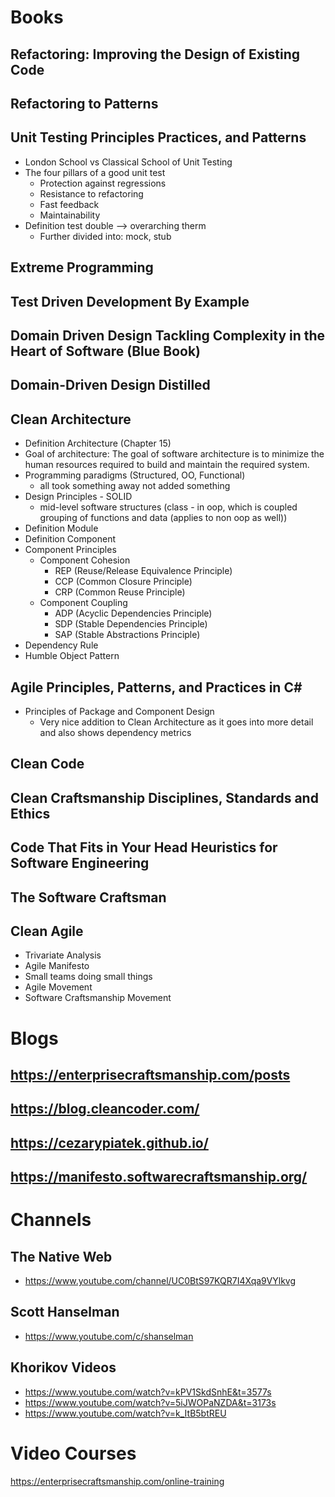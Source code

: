 # Books

## Refactoring: Improving the Design of Existing Code

## Refactoring to Patterns

## Unit Testing Principles Practices, and Patterns
* London School vs Classical School of Unit Testing
* The four pillars of a good unit test
    * Protection against regressions
    * Resistance to refactoring
    * Fast feedback
    * Maintainability
* Definition test double --> overarching therm
    * Further divided into: mock, stub

## Extreme Programming

## Test Driven Development By Example

## Domain Driven Design Tackling Complexity in the Heart of Software (Blue Book)

## Domain-Driven Design Distilled

## Clean Architecture
* Definition Architecture (Chapter 15)
* Goal of architecture: The goal of software architecture is to minimize the human resources required to build and maintain the required system.
* Programming paradigms (Structured, OO, Functional) 
    * all took something away not added something
* Design Principles - SOLID
  * mid-level software structures (class - in oop, which is coupled grouping of functions and data (applies to non oop as well))
* Definition Module
* Definition Component
* Component Principles
    * Component Cohesion
        * REP (Reuse/Release Equivalence Principle)
        * CCP (Common Closure Principle)
        * CRP (Common Reuse Principle)
    * Component Coupling
        * ADP (Acyclic Dependencies Principle)
        * SDP (Stable Dependencies Principle)
        * SAP (Stable Abstractions Principle)
* Dependency Rule
* Humble Object Pattern

## Agile Principles, Patterns, and Practices in C#
* Principles of Package and Component Design
  * Very nice addition to Clean Architecture as it goes into more detail and also shows dependency metrics

## Clean Code

## Clean Craftsmanship Disciplines, Standards and Ethics

## Code That Fits in Your Head Heuristics for Software Engineering

## The Software Craftsman

## Clean Agile
* Trivariate Analysis
* Agile Manifesto 
* Small teams doing small things
* Agile Movement
* Software Craftsmanship Movement

# Blogs

## https://enterprisecraftsmanship.com/posts
## https://blog.cleancoder.com/
## https://cezarypiatek.github.io/
## https://manifesto.softwarecraftsmanship.org/

# Channels 

## The Native Web
* https://www.youtube.com/channel/UC0BtS97KQR7I4Xqa9VYlkvg

## Scott Hanselman
* https://www.youtube.com/c/shanselman

## Khorikov Videos
* https://www.youtube.com/watch?v=kPV1SkdSnhE&t=3577s
* https://www.youtube.com/watch?v=5iJWOPaNZDA&t=3173s
* https://www.youtube.com/watch?v=k_ItB5btREU

# Video Courses
https://enterprisecraftsmanship.com/online-training
